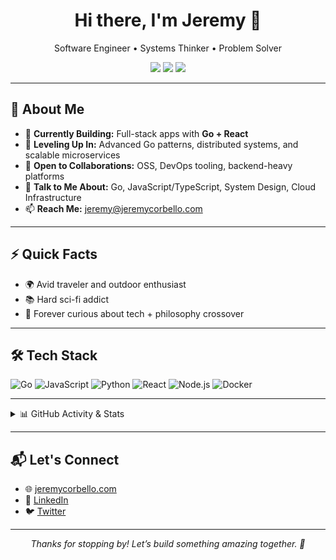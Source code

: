 <h1 align="center">Hi there, I'm Jeremy 👋</h1>
<p align="center">
  Software Engineer • Systems Thinker • Problem Solver
</p>
<p align="center">
  <a href="https://www.linkedin.com/in/jacorbello/"><img src="https://img.shields.io/badge/-LinkedIn-0077B5?style=flat-square&logo=linkedin&logoColor=white" /></a>
  <a href="https://twitter.com/jacorbello"><img src="https://img.shields.io/badge/-Twitter-1DA1F2?style=flat-square&logo=twitter&logoColor=white" /></a>
  <a href="https://www.jeremycorbello.com"><img src="https://img.shields.io/badge/-Portfolio-0A0A0A?style=flat-square&logo=Google-Chrome&logoColor=white" /></a>
</p>

---

## 🌟 About Me

- 🔭 **Currently Building:** Full-stack apps with **Go + React**
- 🌱 **Leveling Up In:** Advanced Go patterns, distributed systems, and scalable microservices
- 👯 **Open to Collaborations:** OSS, DevOps tooling, backend-heavy platforms
- 💬 **Talk to Me About:** Go, JavaScript/TypeScript, System Design, Cloud Infrastructure
- 📫 **Reach Me:** jeremy@jeremycorbello.com

---

## ⚡ Quick Facts

- 🌍 Avid traveler and outdoor enthusiast
- 📚 Hard sci-fi addict
- 🧠 Forever curious about tech + philosophy crossover

---

## 🛠️ Tech Stack

![Go](https://img.shields.io/badge/-Go-00ADD8?style=for-the-badge&logo=go&logoColor=white)
![JavaScript](https://img.shields.io/badge/-JavaScript-F7DF1E?style=for-the-badge&logo=javascript&logoColor=black)
![Python](https://img.shields.io/badge/-Python-3776AB?style=for-the-badge&logo=python&logoColor=white)
![React](https://img.shields.io/badge/-React-20232A?style=for-the-badge&logo=react)
![Node.js](https://img.shields.io/badge/-Node.js-339933?style=for-the-badge&logo=node.js&logoColor=white)
![Docker](https://img.shields.io/badge/-Docker-2496ED?style=for-the-badge&logo=docker&logoColor=white)

---

<details>
  <summary>📊 GitHub Activity & Stats</summary>
  <br />

  <p align="center">
    <img src="https://streak-stats.demolab.com/?user=jacorbello&theme=dark" alt="GitHub Streak" />
  </p>
  
  <p align="center">
    <img src="https://github-readme-activity-graph.vercel.app/graph?username=jacorbello&theme=dracula" alt="Activity Graph" />
  </p>

  <p align="center">
    <img src="https://github-readme-stats.vercel.app/api?username=jacorbello&show=reviews,prs_merged,prs_merged_percentage&show_icons=true&theme=radical" alt="Jeremy's GitHub Stats" />
  </p>

  <p align="center">
    <img src="https://github-readme-stats.vercel.app/api/top-langs/?username=jacorbello&layout=compact&theme=dark&hide=c,ruby,c%23&langs_count=6" alt="Top Languages" />
  </p>
</details>

---

## 📬 Let's Connect

- 🌐 [jeremycorbello.com](https://www.jeremycorbello.com)
- 💼 [LinkedIn](https://www.linkedin.com/in/jacorbello/)
- 🐦 [Twitter](https://twitter.com/jacorbello)

---

<p align="center">
  <i>Thanks for stopping by! Let’s build something amazing together. 🚀</i>
</p>
